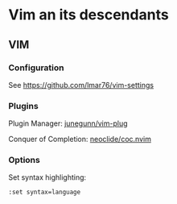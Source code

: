 # Vim an its descendants

## VIM

### Configuration

See https://github.com/lmar76/vim-settings

### Plugins

Plugin Manager: [junegunn/vim-plug](https://github.com/junegunn/vim-plug)

Conquer of Completion: [neoclide/coc.nvim](https://github.com/neoclide/coc.nvim)

### Options

Set syntax highlighting:

```vim
:set syntax=language
```
